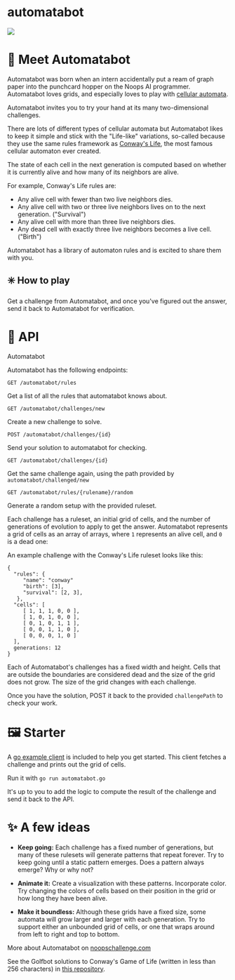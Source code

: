 # automatabot
![](https://user-images.githubusercontent.com/212941/59635448-1fbfb700-9106-11e9-8675-21ca2f382258.png)

# 👋 Meet Automatabot

Automatabot was born when an intern accidentally put a ream of graph paper into the punchcard hopper on the Noops AI programmer. Automatabot loves grids, and especially loves to play with [cellular automata](https://en.wikipedia.org/wiki/Cellular_automaton).

Automatabot invites you to try your hand at its many two-dimensional challenges.

There are lots of different types of cellular automata but Automatabot likes to keep it simple and stick with the "Life-like" variations, so-called because they use the same rules framework as [Conway's Life](https://en.wikipedia.org/wiki/Conway%27s_Game_of_Life), the most famous cellular automaton ever created.

The state of each cell in the next generation is computed based on whether it is currently alive and how many of its neighbors are alive.

For example, Conway's Life rules are:

- Any alive cell with fewer than two live neighbors dies.
- Any alive cell with two or three live neighbors lives on to the next generation. ("Survival")
- Any alive cell with more than three live neighbors dies.
- Any dead cell with exactly three live neighbors becomes a live cell. ("Birth")

Automatabot has a library of automaton rules and is excited to share them with you.

## ✳️ How to play

Get a challenge from Automatabot, and once you've figured out the answer, send it back to Automatabot for verification.


# 🤖 API

Automatabot

Automatabot has the following endpoints:

`GET /automatabot/rules`

Get a list of all the rules that automatabot knows about.

`GET /automatabot/challenges/new`

Create a new challenge to solve.

`POST /automatabot/challenges/{id}`

Send your solution to automatabot for checking.

`GET /automatabot/challenges/{id}`

Get the same challenge again, using the path provided by `automatabot/challenged/new`

`GET /automatabot/rules/{rulename}/random`

Generate a random setup with the provided ruleset.

Each challenge has a ruleset, an initial grid of cells, and the number of generations of evolution to apply to get the answer.
Automatabot represents a grid of cells as an array of arrays, where `1` represents an alive cell, and `0` is a dead one:

An example challenge with the Conway's Life ruleset looks like this:
```
{
  "rules": {
     "name": "conway"
     "birth": [3],
     "survival": [2, 3],
   },
  "cells": [
     [ 1, 1, 1, 0, 0 ],
     [ 1, 0, 1, 0, 0 ],
     [ 0, 1, 0, 1, 1 ],
     [ 0, 0, 1, 1, 0 ],
     [ 0, 0, 0, 1, 0 ]
  ],
  generations: 12
}
```

Each of Automatabot's challenges has a fixed width and height. Cells that are outside the boundaries are considered dead and the size of the grid does not grow. The size of the grid changes with each challenge.


Once you have the solution, POST it back to the provided `challengePath` to check your work.

# 🖼️ Starter

A [go example client](./starters/automatabot.go) is included to help you get started. This client fetches a challenge and prints out the grid of cells.

Run it with `go run automatabot.go`

It's up to you to add the logic to compute the result of the challenge and send it back to the API.

# ✨ A few ideas

- **Keep going:** Each challenge has a fixed number of generations, but many of these rulesets will generate patterns that repeat forever. Try to keep going until a static pattern emerges. Does a pattern always emerge? Why or why not?

- **Animate it:** Create a visualization with these patterns. Incorporate color. Try changing the colors of cells based on their position in the grid or how long they have been alive.

- **Make it boundless:** Although these grids have a fixed size, some automata will grow larger and larger with each generation. Try to support either an unbounded grid of cells, or one that wraps around from left to right and top to bottom.

More about Automatabot on [noopschallenge.com](https://noopschallenge.com/challenges/automatabot)

See the Golfbot solutions to Conway's Game of Life (written in less than 256 characters) in [this repository](https://github.com/noops-challenge/golfbot/tree/master/challenges/conways-life).